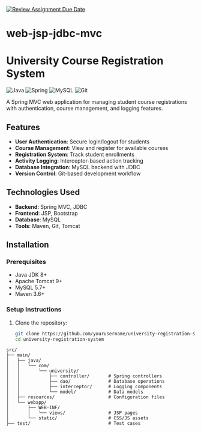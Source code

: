 [![Review Assignment Due Date](https://classroom.github.com/assets/deadline-readme-button-22041afd0340ce965d47ae6ef1cefeee28c7c493a6346c4f15d667ab976d596c.svg)](https://classroom.github.com/a/9jFTMfC1)
# web-jsp-jdbc-mvc

# University Course Registration System

![Java](https://img.shields.io/badge/Java-ED8B00?style=for-the-badge&logo=openjdk&logoColor=white)
![Spring](https://img.shields.io/badge/Spring-6DB33F?style=for-the-badge&logo=spring&logoColor=white)
![MySQL](https://img.shields.io/badge/MySQL-005C84?style=for-the-badge&logo=mysql&logoColor=white)
![Git](https://img.shields.io/badge/Git-F05032?style=for-the-badge&logo=git&logoColor=white)

A Spring MVC web application for managing student course registrations with authentication, course management, and logging features.

## Features

- **User Authentication**: Secure login/logout for students
- **Course Management**: View and register for available courses
- **Registration System**: Track student enrollments
- **Activity Logging**: Interceptor-based action tracking
- **Database Integration**: MySQL backend with JDBC
- **Version Control**: Git-based development workflow

## Technologies Used

- **Backend**: Spring MVC, JDBC
- **Frontend**: JSP, Bootstrap
- **Database**: MySQL
- **Tools**: Maven, Git, Tomcat

## Installation

### Prerequisites
- Java JDK 8+
- Apache Tomcat 9+
- MySQL 5.7+
- Maven 3.6+

### Setup Instructions

1. Clone the repository:
   ```bash
   git clone https://github.com/yourusername/university-registration-system.git
   cd university-registration-system

```
src/
├── main/
│   ├── java/
│   │   └── com/
│   │       └── university/
│   │           ├── controller/       # Spring controllers
│   │           ├── dao/              # Database operations
│   │           ├── interceptor/      # Logging components
│   │           └── model/            # Data models
│   ├── resources/                    # Configuration files
│   └── webapp/
│       ├── WEB-INF/
│       │   └── views/                # JSP pages
│       └── static/                   # CSS/JS assets
├── test/                             # Test cases
```